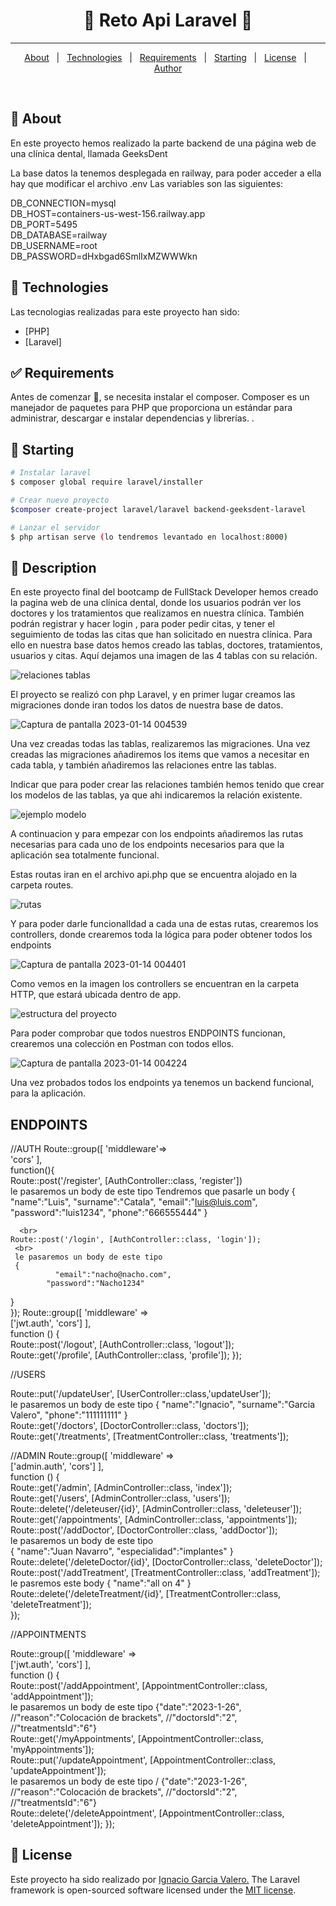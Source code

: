 <!-- Status -->

 <h1 align="center"> 
	🚧  Reto Api Laravel 🚀 
</h1> 

<hr> 

<p align="center">
  <a href="#dart-about">About</a> &#xa0; | &#xa0; 
  <a href="#rocket-technologies">Technologies</a> &#xa0; | &#xa0;
  <a href="#white_check_mark-requirements">Requirements</a> &#xa0; | &#xa0;
  <a href="#checkered_flag-starting">Starting</a> &#xa0; | &#xa0;
  <a href="#memo-license">License</a> &#xa0; | &#xa0;
  <a href="https://github.com/{{YOUR_GITHUB_USERNAME}}" target="_blank">Author</a>
</p>

<br>

## :dart: About ##

En este proyecto hemos realizado la parte backend de una página web de una clínica dental, llamada GeeksDent

La base datos la tenemos desplegada en railway, para poder acceder a ella hay que modificar el archivo .env
Las variables son las siguientes:

DB_CONNECTION=mysql
<br>
DB_HOST=containers-us-west-156.railway.app
<br>
DB_PORT=5495
<br>
DB_DATABASE=railway
<br>
DB_USERNAME=root
<br>
DB_PASSWORD=dHxbgad6SmlIxMZWWWkn

## :rocket: Technologies ##

Las tecnologias realizadas para este proyecto han sido:

- [PHP]
- [Laravel]


## :white_check_mark: Requirements ##

Antes de comenzar :checkered_flag:, se necesita instalar el composer. Composer es un manejador de
paquetes para PHP que proporciona un
estándar para administrar, descargar e
instalar dependencias y librerías. .

## :checkered_flag: Starting ##

```bash
# Instalar laravel
$ composer global require laravel/installer

# Crear nuevo proyecto
$composer create-project laravel/laravel backend-geeksdent-laravel

# Lanzar el servidor
$ php artisan serve (lo tendremos levantado en localhost:8000)

```

## 📝 Description ##

En este proyecto final del bootcamp de FullStack Developer hemos creado la pagina web de una clínica dental, donde los usuarios podrán ver los doctores y los tratamientos que realizamos en nuestra clínica. También podrán registrar y hacer login , para poder pedir citas, y tener el seguimiento de todas las citas que han solicitado en nuestra clínica.
Para ello en nuestra base datos hemos creado las tablas, doctores, tratamientos, usuarios y citas. Aquí dejamos una imagen de las 4 tablas con su relación.



![relaciones tablas](https://user-images.githubusercontent.com/109297564/212437972-1d37762a-3fe0-4476-ac7d-4324e1697154.jpg)



El proyecto se realizó con php Laravel, y en primer lugar creamos las migraciones donde iran todos los datos de nuestra base de datos.

![Captura de pantalla 2023-01-14 004539](https://user-images.githubusercontent.com/109297564/212438245-c0a2f112-4f01-4057-95b7-778a505520c1.jpg)


Una vez creadas todas las tablas, realizaremos las migraciones. Una vez creadas las migraciones añadiremos los items que vamos a necesitar en cada tabla, y también añadiremos las relaciones entre las tablas.

Indicar que para poder crear las relaciones también hemos tenido que crear los modelos de las tablas, ya que ahi indicaremos la relación existente.

![ejemplo modelo](https://user-images.githubusercontent.com/109297564/212437948-19bf0975-b763-47d1-a368-5b7b76a42032.jpg)


A continuacion y para empezar con los endpoints añadiremos las rutas necesarias para cada uno de los endpoints necesarios para que la aplicación sea totalmente funcional.

Estas routas iran en el archivo api.php que se encuentra alojado en la carpeta routes.

![rutas](https://user-images.githubusercontent.com/109297564/212437927-2cc207bb-9349-4635-97bb-d6ac6c09bf64.jpg)


Y para poder darle funcionalIdad a cada una de estas rutas, crearemos los controllers, donde crearemos toda la lógica para poder obtener todos los endpoints

![Captura de pantalla 2023-01-14 004401](https://user-images.githubusercontent.com/109297564/212438156-d10e23c8-0ed5-4e45-ba49-ec9fb8eb51e7.jpg)


Como vemos en la imagen los  controllers se encuentran en la carpeta HTTP, que estará ubicada dentro de app.


![estructura del proyecto](https://user-images.githubusercontent.com/109297564/212438178-67cb4975-3c7f-49c9-a7cc-4767d32c8e35.jpg)


Para poder comprobar que todos nuestros ENDPOINTS funcionan, crearemos una colección en Postman con todos ellos.


![Captura de pantalla 2023-01-14 004224](https://user-images.githubusercontent.com/109297564/212438031-6b3b9a3a-c469-4621-9142-3b18b3f1a693.jpg)



Una vez probados todos los endpoints ya tenemos un backend funcional, para la aplicación.

## ENDPOINTS ##

//AUTH
Route::group([
    'middleware'=>
     <br>'cors'
],
 <br>
 function(){
 <br>
    Route::post('/register', [AuthController::class, 'register'])
     <br>
     le pasaremos un body de este tipo
     Tendremos que pasarle un body {
  "name":"Luis",
            "surname":"Catala",
             "email":"luis@luis.com",
            "password":"luis1234",
            "phone":"666555444"
}

      <br>
    Route::post('/login', [AuthController::class, 'login']);
     <br>
     le pasaremos un body de este tipo
     {
              "email":"nacho@nacho.com",
            "password":"Nacho1234"
}
      <br>
});
Route::group([
    'middleware' =>
     <br>['jwt.auth', 'cors']
], 
 <br>function () {
 <br>
    Route::post('/logout', [AuthController::class, 'logout']);
     <br>
    Route::get('/profile', [AuthController::class, 'profile']);
});

//USERS

Route::put('/updateUser', [UserController::class,'updateUser']);
 <br>
 le pasaremos un body de este tipo
 {
            "name":"Ignacio",
            "surname":"Garcia Valero",
            "phone":"111111111"
}
<br>
Route::get('/doctors', [DoctorController::class, 'doctors']);
 <br>
Route::get('/treatments', [TreatmentController::class, 'treatments']);


//ADMIN
Route::group([
    'middleware' =>
    <br>
    ['admin.auth', 'cors']
],
<br>
function () {
<br>
    Route::get('/admin', [AdminController::class, 'index']);
    <br>
    Route::get('/users', [AdminController::class, 'users']);
    <br>
    Route::delete('/deleteuser/{id}', [AdminController::class, 'deleteuser']);
     <br>
    Route::get('/appointments', [AdminController::class, 'appointments']);
     <br>
    Route::post('/addDoctor', [DoctorController::class, 'addDoctor']);
     <br>
  le pasaremos un body de este tipo  
{
"name":"Juan Navarro",
"especialidad":"implantes"
}
<br>
    Route::delete('/deleteDoctor/{id}', [DoctorController::class, 'deleteDoctor']);
     <br>
    Route::post('/addTreatment', [TreatmentController::class, 'addTreatment']);
     <br>
     le pasremos este body
       {
        "name":"all on 4"
        }
     <br>
    Route::delete('/deleteTreatment/{id}', [TreatmentController::class, 'deleteTreatment']);
     <br>
});



//APPOINTMENTS

Route::group([
    'middleware' =>
    <br>
   ['jwt.auth', 'cors'] 
], 
<br>
function () {
<br>
    Route::post('/addAppointment', [AppointmentController::class, 'addAppointment']);
    <br>
   le pasaremos un body de este tipo
     {"date":"2023-1-26",
       //"reason":"Colocación de brackets",
       //"doctorsId":"2",
       //"treatmentsId":"6"}
       <br>
    Route::get('/myAppointments', [AppointmentController::class, 'myAppointments']);
    <br>
    Route::put('/updateAppointment', [AppointmentController::class, 'updateAppointment']);
    <br>
  le pasaremos un body de este tipo
    / {"date":"2023-1-26",
       //"reason":"Colocación de brackets",
       //"doctorsId":"2",
       //"treatmentsId":"6"}
       <br>
    Route::delete('/deleteAppointment', [AppointmentController::class, 'deleteAppointment']);
});


## :memo: License ##

Este proyecto ha sido realizado por <a href="https://github.com/Naxete7">Ignacio Garcia Valero.</a>
The Laravel framework is open-sourced software licensed under the [MIT license](https://opensource.org/licenses/MIT).
